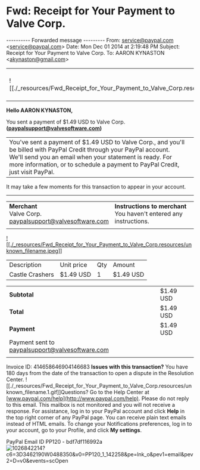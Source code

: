 # Fwd: Receipt for Your Payment to Valve Corp.

\---------- Forwarded message ---------
From: [service@paypal.com](mailto:service@paypal.com) <[service@paypal.com](mailto:service@paypal.com)\>
Date: Mon Dec 01 2014 at 2:19:48 PM
Subject: Receipt for Your Payment to Valve Corp.
To: AARON KYNASTON <[akynaston@gmail.com](mailto:akynaston@gmail.com)\>

|     |     |
| --- | --- |
| ![[./_resources/Fwd_Receipt_for_Your_Payment_to_Valve_Corp.resources/unknown_filename.2.gif]] | Dec 1, 2014 12:51:12 PST<br>Transaction ID: [39813855K7386794E](https://www.paypal.com/us/cgi-bin/webscr?cmd=_view-a-trans&id=39813855K7386794E) |

**Hello AARON KYNASTON,**

You sent a payment of $1.49 USD to Valve Corp.
**([paypalsupport@valvesoftware.com](mailto:paypalsupport@valvesoftware.com))**

|     |     |
| --- | --- |
| You've sent a payment of $1.49 USD to Valve Corp., and you'll be billed with PayPal Credit through your PayPal account.<br>We'll send you an email when your statement is ready. For more information, or to schedule a payment to PayPal Credit, just visit PayPal. |     |

It may take a few moments for this transaction to appear in your account.

* * *

|     |     |
| --- | --- |
| **Merchant**<br>Valve Corp.<br>[paypalsupport@valvesoftware.com](mailto:paypalsupport@valvesoftware.com) | **Instructions to merchant**<br>You haven't entered any instructions. |
|     |     |

[![[./_resources/Fwd_Receipt_for_Your_Payment_to_Valve_Corp.resources/unknown_filename.jpeg]]](https://www.paypal.com/webapps/mch/cmd/?v=3.0&t=1417467202&fdata=JA0MW3IBWlZPQF9JGEdYWVxgel13aFpkFSAtUmt-XFtdUnBofl0hMUlWYQpjXXNAPhIBAn4GWVRLRVVWXRkEDlNtfVp1YFhkBjkgC2QYOlhfV2E7MFN1Bi00AX0cSA4rEC0kQCBWHVtIVggeSREZV19he1p1YVdwRnl5X2luCQgEA3pubgd9cwAXOVE1VXNVYkIeW3AZXUAUGxkXXxAcAwpoeV0kYF4jT354Wzh4C11UBnZpPgVwYkZSM1pnDXkDaFdOCyhDChQcFgQUEEVaC19lKFNyYFojRih9Vjh5Ww9aX3BqbVQqYxFVMAFiTigEPQkBAn4FW1BPQllIGlMZDRw8LVd3aVh3T28qHD4hDlRfX3FtYRQpNgAOMQVhTioFJQodC34HSxIeBFAYWQEdGUtmCE93F0twMDohACk4AwcKSTc5IUIpOVoEOlV0Wg0&cks=MTMxNjExNDg0Nzk5NmNiYmE4NzU3ODNiNWZjYjQyNGU&e=1.0)

|     |     |     |     |
| --- | --- | --- | --- |
| Description | Unit price | Qty | Amount |
| Castle Crashers | $1.49 USD | 1   | $1.49 USD |

|     |     |
| --- | --- |
| **Subtotal** | $1.49 USD |
| **Total** | $1.49 USD |
| **Payment** | $1.49 USD |
| Payment sent to [paypalsupport@valvesoftware.com](mailto:paypalsupport@valvesoftware.com) |     |
|     |

Invoice ID: 414658646904146683
**Issues with this transaction?**
You have 180 days from the date of the transaction to open a dispute in the Resolution Center.
![[./_resources/Fwd_Receipt_for_Your_Payment_to_Valve_Corp.resources/unknown_filename.1.gif]]Questions? Go to the Help Center at [www.paypal.com/help](http://www.paypal.com/help).
Please do not reply to this email. This mailbox is not monitored and you will not receive a response. For assistance, log in to your PayPal account and click **Help** in the top right corner of any PayPal page.
You can receive plain text emails instead of HTML emails. To change your Notifications preferences, log in to your account, go to your Profile, and click **My settings**.

PayPal Email ID PP120 - bdf7df116992a![1026842214?c6=3D3462190W0488350&v0=PP120_1_142258&pe=lnk_o&pev1=email&pev2=D=v0&events=scOpen](https://paypal.112.2o7.net/b/ss/paypalglobal/1/H.22--NS/1026842214?c6=3D3462190W0488350&v0=PP120_1_142258&pe=lnk_o&pev1=email&pev2=D=v0&events=scOpen)
